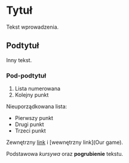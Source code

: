# Tytuł

Tekst wprowadzenia.

## Podtytuł

Inny tekst.

### Pod-podtytuł

1. Lista numerowana
2. Kolejny punkt

Nieuporządkowana lista:

- Pierwszy punkt
- Drugi punkt
- Trzeci punkt

Zewnętrzny [link](https://woolgra.eu/) i [wewnętrzny link](Our game).

Podstawowa *kursywa* oraz **pogrubienie** tekstu.

